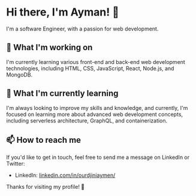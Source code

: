 # Hi there, I'm Ayman! 👋

I'm a software Engineer, with a passion for web development.

## 🔭 What I'm working on

I'm currently learning various front-end and back-end web development technologies, including HTML, CSS, JavaScript, React, Node.js, and MongoDB.

## 🌱 What I'm currently learning

I'm always looking to improve my skills and knowledge, and currently, I'm focused on learning more about advanced web development concepts, including serverless architecture, GraphQL, and containerization.

## 📫 How to reach me

If you'd like to get in touch, feel free to send me a message on LinkedIn or Twitter:

- LinkedIn: [linkedin.com/in/ourdjiniaymen/](https://www.linkedin.com/in/aymen-ourdjini-581b14172/)
 
Thanks for visiting my profile! 👀
